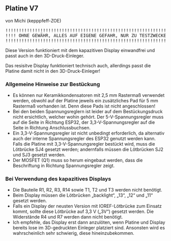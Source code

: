 ## Platine V7

von Michi (kepppfeff-ZOE)

<pre>
!!!!!!!!!!!!!!!!!!!!!!!!!!!!!!!!!!!!!!!!!!!!!!!!!!!!!!!!!!!!!!!!!!
!!!! OHNE GEWÄHR, ALLES AUF EIGENE GEFAHR, NUR ZU TESTZWECKEN !!!!
!!!!!!!!!!!!!!!!!!!!!!!!!!!!!!!!!!!!!!!!!!!!!!!!!!!!!!!!!!!!!!!!!!
</pre>

Diese Version funktioniert mit dem kapazitiven Display einwandfrei und passt auch in den 3D-Druck-Einleger.

Das resisitve Display funktioniert technisch auch, allerdings passt die Platine damit nicht in den 3D-Druck-Einleger!

### Allgemeine Hinweise zur Bestückung

- Es können nur Keramikkondensatoren mit 2,5 mm Rastermaß verwendet werden, obwohl auf der Platine jeweils ein zusätzliches Pad für 5 mm Rastermaß vorhanden ist. Denn diese Pads ist nicht angeschlossen!
- Bei den beiden Spannungsreglern ist leider auf dem Bestückungsdruck nicht ersichtlich, welcher wohin gehört. Der 5-V-Spannungsregler muss auf die Seite in Richtung ESP32, der 3,3-V-Spannungsregler auf die Seite in Richtung Anschlussbuchsen.
- Ein 3,3-V-Spannungsregler ist nicht unbedingt erforderlich, da alternativ auch der interne Spannungsregler des ESP32 genutzt werden kann. Falls die Platine mit 3,3-V-Spannungsregler bestückt wird, muss die Lötbrücke SJ4 gesetzt werden; andernfalls müssen die Lötbrücken SJ2 und SJ3 gesetzt werden.
- Der MOSFET (Q1) muss so herum eingebaut werden, dass die Beschriftung in Richtung Spannungsregler zeigt.

### Bei Verwendung des kapazitives Displays

- Die Bauteile R1, R2, R3, R14 sowie T1, T2 und T3 werden nicht benötigt.
- Beim Display müssen die Lötbrücken „backlight“, „13“, „12“ und „11“ gesetzt werden.
- Falls ein Display der neusten Version mit IOREF-Lötbrücke zum Einsatz kommt, sollte diese Lötbrücke auf 3,3 V („3V“) gesetzt werden. Die Widerstände R4 und R7 werden dann nicht benötigt.
- Ich empfehle, das Display erst dann anzulöten, wenn Platine und Display bereits lose im 3D-gedruckten Einleger platziert sind. Ansonsten wird es wahrscheinlich sehr schwierig, diese hineinzubekommen.
